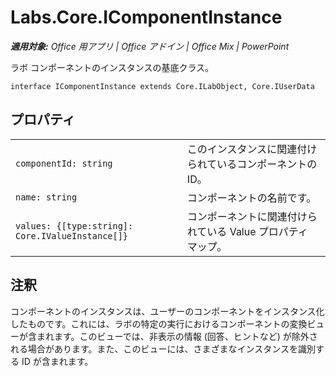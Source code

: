 
# <a name="labs.core.icomponentinstance"></a>Labs.Core.IComponentInstance

 _**適用対象:** Office 用アプリ | Office アドイン | Office Mix | PowerPoint_

ラボ コンポーネントのインスタンスの基底クラス。

```
interface IComponentInstance extends Core.ILabObject, Core.IUserData
```


## <a name="properties"></a>プロパティ


|||
|:-----|:-----|
| `componentId: string`|このインスタンスに関連付けられているコンポーネントの ID。|
| `name: string`|コンポーネントの名前です。|
| `values: {[type:string]: Core.IValueInstance[]}`|コンポーネントに関連付けられている Value プロパティ マップ。|

## <a name="remarks"></a>注釈

コンポーネントのインスタンスは、ユーザーのコンポーネントをインスタンス化したものです。これには、ラボの特定の実行におけるコンポーネントの変換ビューが含まれます。このビューでは、非表示の情報 (回答、ヒントなど) が除外される場合があります。また、このビューには、さまざまなインスタンスを識別する ID が含まれます。

